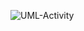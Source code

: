 ![UML-Activity](https://www.plantuml.com/plantuml/png/NP2nRiCm34HtViMDpj0VI8Ocw5IWtLfq9cp68Qg81aKLKB--bhEaMIJWxi1tvB44UzHhej18Wi_tjwVJ6FgZqOWsasZ_SH4iRhFp5IwpbX0lY5MjHVn0f6SC9vTDcZWOaaDS9epcBcEazhphPiRGfEm8sB-uS0Xu6m4UHwiv3gjJmXQIL0H3jYtwcfSQ47Vp7kYmBwjfGhEAfD-2C8GtyCoQ7qd0l_vSusAkltA_070Fl7NeOfxqJBUNZklV3_K7)
